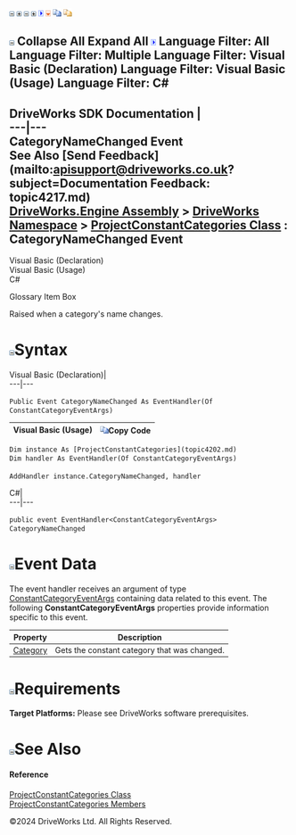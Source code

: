 ![](dotnetimages/collapse.gif) ![](dotnetimages/expand.gif) ![](dotnetimages/collapse.gif) ![](dotnetimages/expand.gif) ![](dotnetimages/drpdown.gif) ![](dotnetimages/drpdown_orange.gif) ![](dotnetimages/copycode.gif) ![](dotnetimages/copycodeHighlight.gif)

![](dotnetimages/collapse.gif) Collapse All Expand All ![](dotnetimages/drpdown.gif) Language Filter: All  Language Filter: Multiple  Language Filter: Visual Basic (Declaration) Language Filter: Visual Basic (Usage) Language Filter: C#  
---  
DriveWorks SDK Documentation  |   
---|---  
CategoryNameChanged Event   
See Also [Send Feedback](mailto:apisupport@driveworks.co.uk?subject=Documentation Feedback: topic4217.md)  
[DriveWorks.Engine Assembly](topic2156.md) > [DriveWorks Namespace](topic2159.md) > [ProjectConstantCategories Class](topic4202.md) : CategoryNameChanged Event  
---  
  
Visual Basic (Declaration)    
Visual Basic (Usage)    
C# 

Glossary Item Box

Raised when a category's name changes. 

# ![](dotnetimages/collapse.gif)Syntax

Visual Basic (Declaration)|   
---|---  
      
    
    Public Event CategoryNameChanged As EventHandler(Of ConstantCategoryEventArgs)  
  
Visual Basic (Usage)| ![](dotnetimages/copycode.gif)Copy Code  
---|---  
      
    
    Dim instance As [ProjectConstantCategories](topic4202.md)
    Dim handler As EventHandler(Of ConstantCategoryEventArgs)
     
    AddHandler instance.CategoryNameChanged, handler  
  
C#|   
---|---  
      
    
    public event EventHandler<ConstantCategoryEventArgs> CategoryNameChanged  
  
# ![](dotnetimages/collapse.gif)Event Data

The event handler receives an argument of type [ConstantCategoryEventArgs](topic2572.md) containing data related to this event. The following **ConstantCategoryEventArgs** properties provide information specific to this event.

Property| Description  
---|---  
[Category](topic2582.md)| Gets the constant category that was changed.   
  
# ![](dotnetimages/collapse.gif)Requirements

**Target Platforms:** Please see DriveWorks software prerequisites.

# ![](dotnetimages/collapse.gif)See Also

#### Reference

[ProjectConstantCategories Class](topic4202.md)   
[ProjectConstantCategories Members](topic4203.md)

©2024 DriveWorks Ltd. All Rights Reserved.

